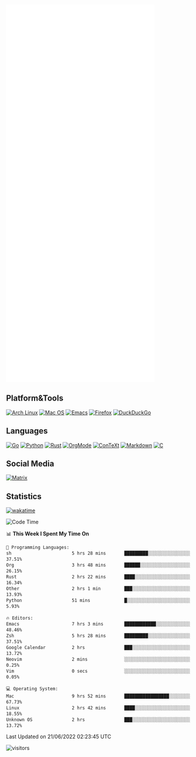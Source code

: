 ![Metrics](https://github.com/SteamedFish/SteamedFish/blob/master/github-metrics.svg)

## Platform&Tools

[![Arch Linux](https://img.shields.io/badge/ArchLinux-1793D1?logo=arch-linux&logoColor=fff&style=flat-square)](https://archlinux.org/)
[![Mac OS](https://img.shields.io/badge/MacOS-000000?style=flat-square&logo=macos&logoColor=F0F0F0)](https://www.apple.com/macos/)
[![Emacs](https://img.shields.io/badge/Emacs-%237F5AB6.svg?&style=flat-square&logo=gnu-emacs&logoColor=white)](https://www.gnu.org/software/emacs/)
[![Firefox](https://img.shields.io/badge/Firefox-FF7139?style=flat-square&logo=Firefox-Browser&logoColor=white)](https://firefox.com/)
[![DuckDuckGo](https://img.shields.io/badge/DuckDuckGo-DE5833?style=flat-square&logo=DuckDuckGo&logoColor=white)](https://duckduckgo.com/)

## Languages

[![Go](https://img.shields.io/badge/Golang-%2300ADD8.svg?style=flat-square&logo=go&logoColor=white)](https://golang.org/)
[![Python](https://img.shields.io/badge/Python-3670A0?style=flat-square&logo=python&logoColor=ffdd54)](https://www.python.org/)
[![Rust](https://img.shields.io/badge/Rust-%23000000.svg?style=flat-square&logo=rust&logoColor=white)](https://www.rust-lang.org/)
[![OrgMode](https://img.shields.io/badge/OrgMode-%23000000.svg?style=flat-square&logo=org&logoColor=white)](https://orgmode.org/)
[![ConTeXt](https://img.shields.io/badge/ConTeXt-%23008080.svg?style=flat-square&logo=latex&logoColor=white)](https://contextgarden.net/)
[![Markdown](https://img.shields.io/badge/MarkDown-%23000000.svg?style=flat-square&logo=markdown&logoColor=white)](https://daringfireball.net/projects/markdown/)
[![C](https://img.shields.io/badge/C-%2300599C.svg?style=flat-square&logo=c&logoColor=white)](https://www.iso.org/standard/74528.html)

## Social Media

[![Matrix](https://img.shields.io/badge/SteamedFish-2CA5E0?style=social&logo=matrix&logoColor=black)](https://matrix.to/#/@i:steamedfish.org)

## Statistics
[![wakatime](https://wakatime.com/badge/user/168280d6-fcf2-4b4f-ad3a-dc4612f35b38.svg)](https://wakatime.com/@168280d6-fcf2-4b4f-ad3a-dc4612f35b38)

<!--START_SECTION:waka-->
![Code Time](http://img.shields.io/badge/Code%20Time-1%2C878%20hrs%2028%20mins-blue)

📊 **This Week I Spent My Time On** 

```text
💬 Programming Languages: 
sh                       5 hrs 28 mins       █████████░░░░░░░░░░░░░░░░   37.51% 
Org                      3 hrs 48 mins       ██████░░░░░░░░░░░░░░░░░░░   26.15% 
Rust                     2 hrs 22 mins       ████░░░░░░░░░░░░░░░░░░░░░   16.34% 
Other                    2 hrs 1 min         ███░░░░░░░░░░░░░░░░░░░░░░   13.93% 
Python                   51 mins             █░░░░░░░░░░░░░░░░░░░░░░░░   5.93%

🔥 Editors: 
Emacs                    7 hrs 3 mins        ████████████░░░░░░░░░░░░░   48.46% 
Zsh                      5 hrs 28 mins       █████████░░░░░░░░░░░░░░░░   37.51% 
Google Calendar          2 hrs               ███░░░░░░░░░░░░░░░░░░░░░░   13.72% 
Neovim                   2 mins              ░░░░░░░░░░░░░░░░░░░░░░░░░   0.25% 
Vim                      0 secs              ░░░░░░░░░░░░░░░░░░░░░░░░░   0.05%

💻 Operating System: 
Mac                      9 hrs 52 mins       █████████████████░░░░░░░░   67.73% 
Linux                    2 hrs 42 mins       ████░░░░░░░░░░░░░░░░░░░░░   18.55% 
Unknown OS               2 hrs               ███░░░░░░░░░░░░░░░░░░░░░░   13.72%

```


 Last Updated on 21/06/2022 02:23:45 UTC
<!--END_SECTION:waka-->

![visitors](https://visitor-badge.laobi.icu/badge?page_id=SteamedFish.SteamedFish)
